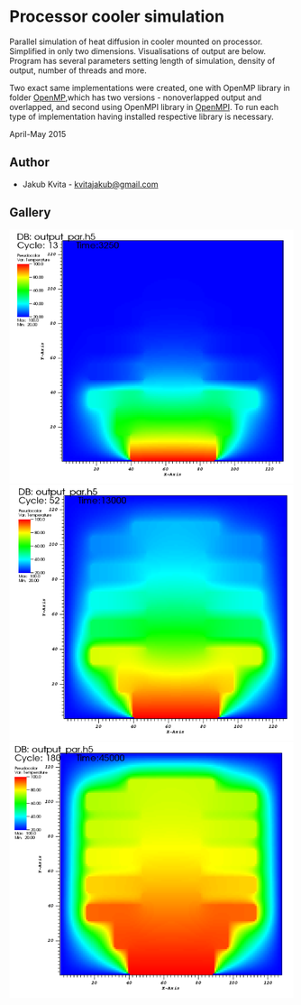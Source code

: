 # Processor cooler simulation

Parallel simulation of heat diffusion in cooler mounted on processor. Simplified in only two dimensions. Visualisations of output are below.
Program has several parameters setting length of simulation, density of output, number of threads and more. 

Two exact same implementations were created, one with OpenMP library in folder [OpenMP](OpenMP),which has two versions - nonoverlapped output and overlapped, and second using OpenMPI library in [OpenMPI](OpenMPI). To run each type of implementation having installed respective library is necessary.


April-May 2015

## Author
* Jakub Kvita - kvitajakub@gmail.com

## Gallery
![ScreenShot](_screenshots/01.png)
![ScreenShot](_screenshots/02.png)
![ScreenShot](_screenshots/03.png)